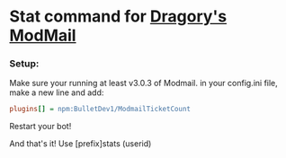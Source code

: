 # Stat command for [Dragory's ModMail](https://github.com/dragory/modmailbot)

### Setup: ###
Make sure your running at least v3.0.3 of Modmail.
in your config.ini file, make a new line and add:  
```ini
plugins[] = npm:BulletDev1/ModmailTicketCount
```
Restart your bot!

And that's it!
Use [prefix]stats (userid)
